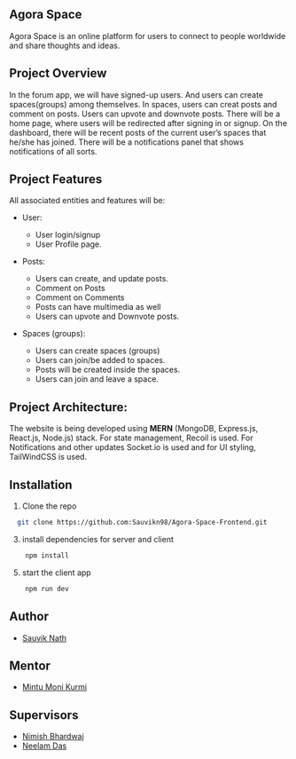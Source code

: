 ## Agora Space

Agora Space is an online platform for users to connect to people worldwide and share thoughts and ideas.  

## Project Overview

In the forum app, we will have signed-up users. And users can create spaces(groups) among themselves. In spaces, users can creat posts and comment on posts. Users can upvote and downvote posts. There will be a home page, where users will be redirected after signing in or signup. On the dashboard, there will be recent posts of the current user’s spaces that he/she has joined. There will be a notifications panel that shows notifications of all sorts.


## Project Features

All associated entities and features will be:

- User:
    - User login/signup
    - User Profile page.

- Posts:
    - Users can create, and update posts.
    - Comment on Posts 
    - Comment on Comments
    - Posts can have multimedia as well 
    - Users can upvote and Downvote posts.
    
- Spaces (groups):
    - Users can create spaces (groups)
    - Users can join/be added to spaces.
    - Posts will be created inside the spaces.
    - Users can join and leave a space.

## Project Architecture:
The website is being developed using **MERN** (MongoDB, Express.js, React.js, Node.js) stack. For state management, Recoil is used. For Notifications and other updates Socket.io is used and for UI styling, TailWindCSS is used.

## Installation

1. Clone the repo 
```bash
  git clone https://github.com:Sauvikn98/Agora-Space-Frontend.git
```
3. install dependencies for server and client
```bash 
    npm install
```
5. start the client app
```bash
    npm run dev
```


## Author

- [Sauvik Nath](https://github.com/Sauvikn98)

## Mentor

- [Mintu Moni Kurmi](https://github.com/mintukurmiTV)

## Supervisors

- [Nimish Bhardwaj]()
- [Neelam Das]()
